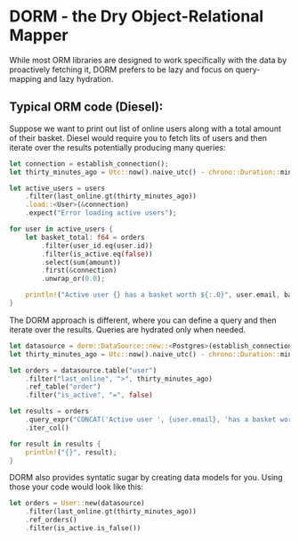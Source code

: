 # DORM - the Dry Object-Relational Mapper

While most ORM libraries are designed to work specifically with the data by proactively
fetching it, DORM prefers to be lazy and focus on query-mapping and lazy hydration.

## Typical ORM code (Diesel):

Suppose we want to print out list of online users along with a total amount of their basket. Diesel
would require you to fetch lits of users and then iterate over the results potentially producing
many queries:

```rust
let connection = establish_connection();
let thirty_minutes_ago = Utc::now().naive_utc() - chrono::Duration::minutes(30);

let active_users = users
    .filter(last_online.gt(thirty_minutes_ago))
    .load::<User>(&connection)
    .expect("Error loading active users");

for user in active_users {
    let basket_total: f64 = orders
        .filter(user_id.eq(user.id))
        .filter(is_active.eq(false))
        .select(sum(amount))
        .first(&connection)
        .unwrap_or(0.0);

    println!("Active user {} has a basket worth ${:.0}", user.email, basket_total);
}
```

The DORM approach is different, where you can define a query and then iterate over the results. Queries are hydrated only when needed.

```rust
let datasource = dorm::DataSource::new::<Postgres>(establish_connection());
let thirty_minutes_ago = Utc::now().naive_utc() - chrono::Duration::minutes(30);

let orders = datasource.table("user")
    .filter("last_online", ">", thirty_minutes_ago)
    .ref_table("order")
    .filter("is_active", "=", false)

let results = orders
    .query_expr("CONCAT('Active user ', {user.email}, 'has a basket worth ', sum({amount}))")
    .iter_col()

for result in results {
    println!("{}", result);
}
```

DORM also provides syntatic sugar by creating data models for you. Using those
your code would look like this:

```rust
let orders = User::new(datasource)
    .filter(last_online.gt(thirty_minutes_ago))
    .ref_orders()
    .filter(is_active.is_false())
```

